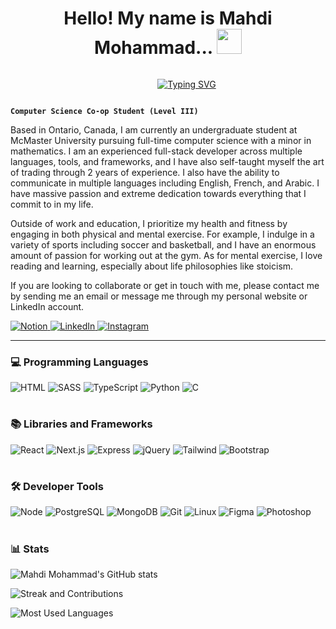 <div style="display: flex; flex-direction: column; align-items: center; width: 100%; height: fit-content; text-align: center;">
<h1 align="center">
  Hello! My name is Mahdi Mohammad...
  <img src="https://media.giphy.com/media/hvRJCLFzcasrR4ia7z/giphy.gif" width="40">
</h1>
<p align="center" style="margin-left: 60px; width: fit-content;"> 
  <a href="https://git.io/typing-svg"><img src="https://readme-typing-svg.demolab.com?font=Fira+Code&pause=1000&color=22F735&width=435&lines=Welcome+to+my+GitHub+Profile.;McMaster+Computer+Science+Student.;Professional+Programmer.;Stock+Market+and+Forex+Trading." alt="Typing SVG" /></a>
</p>
</div>

**`Computer Science Co-op Student (Level III)`**

Based in Ontario, Canada, I am currently an undergraduate student at McMaster University pursuing full-time computer science with a minor in mathematics. I am an experienced full-stack developer across multiple languages, tools, and frameworks, and I have also self-taught myself the art of trading through 2 years of experience. I also have the ability to communicate in multiple languages including English, French, and Arabic. I have massive passion and extreme dedication towards everything that I commit to in my life.

Outside of work and education, I prioritize my health and fitness by engaging in both physical and mental exercise. For example, I indulge in a variety of sports including soccer and basketball, and I have an enormous amount of passion for working out at the gym. As for mental exercise, I love reading and learning, especially about life philosophies like stoicism.

If you are looking to collaborate or get in touch with me, please contact me by sending me an email or message me through my personal website or LinkedIn account.

<p>
  <a href="https://mahdixmohammad.com">
    <img alt="Notion" title="Notion" src="https://img.shields.io/badge/Personal_Website-black?style=for-the-badge&label=M&labelColor=EF6363"/>
  </a>
  <a href="https://www.linkedin.com/in/mahdixmohammad/">
    <img alt="LinkedIn" title="LinkedIn" src="https://img.shields.io/badge/linkedin-%230077B5.svg?&style=for-the-badge&logo=linkedin&logoColor=white"/>
  </a> 
  <a href="https://www.instagram.com/mahdixmohammad/">
    <img alt="Instagram" title="Instagram" src="https://img.shields.io/badge/instagram-%23E4405F.svg?&style=for-the-badge&logo=instagram&logoColor=white"/>
  </a>
</p>

---

### 💻 Programming Languages

![HTML](https://img.shields.io/badge/html-991f00?style=for-the-badge&logo=html5&logoColor=orange)
![SASS](https://img.shields.io/badge/sass-FFD7F6?style=for-the-badge&logo=sass)
![TypeScript](https://img.shields.io/badge/typescript-FFFFFF.svg?style=for-the-badge&logo=typescript&logoColor=1368B7)
![Python](https://img.shields.io/badge/python-3670A0?style=for-the-badge&logo=python&logoColor=ffdd54)
![C](https://img.shields.io/badge/c++-slateblue?style=for-the-badge&logo=c%2B%2B)

#

### 📚 Libraries and Frameworks

![React](https://img.shields.io/badge/react-23272F?style=for-the-badge&logo=react)
![Next.js](https://img.shields.io/badge/next.js-black?style=for-the-badge&logo=next.js)
![Express](https://img.shields.io/badge/express-gray.svg?style=for-the-badge&logo=express)
![jQuery](https://img.shields.io/badge/jquery-181C4A?style=for-the-badge&logo=jquery)
![Tailwind](https://img.shields.io/badge/tailwind-DBEEFF?style=for-the-badge&logo=tailwindcss)
![Bootstrap](https://img.shields.io/badge/bootstrap-E6D5FF?style=for-the-badge&logo=bootstrap)

#

### 🛠️ Developer Tools

![Node](https://img.shields.io/badge/node-12A127?style=for-the-badge&logo=node.js&logoColor=white)
![PostgreSQL](https://img.shields.io/badge/postgresql-121C25?style=for-the-badge&logo=postgresql)
![MongoDB](https://img.shields.io/badge/mongodb-0D272A?style=for-the-badge&logo=mongodb)
![Git](https://img.shields.io/badge/git-664400.svg?style=for-the-badge&logo=git&logoColor=orange)
![Linux](https://img.shields.io/badge/Linux-white?style=for-the-badge&logo=linux&logoColor=red)
![Figma](https://img.shields.io/badge/Figma-FED4AD.svg?style=for-the-badge&logo=figma)
![Photoshop](https://img.shields.io/badge/Photoshop-081C38.svg?style=for-the-badge&logo=adobephotoshop&logoColor=31A8FF)

#

### 📊 Stats

![Mahdi Mohammad's GitHub stats](https://github-readme-stats.vercel.app/api?username=mahdixmohammad&show_icons=true&theme=gruvbox)

![Streak and Contributions](https://github-readme-streak-stats.herokuapp.com/?user=mahdixmohammad&theme=gruvbox&border_radius=4.5)

![Most Used Languages](https://github-readme-stats-sigma-five.vercel.app/api/top-langs/?username=mahdixmohammad&theme=tokyonight&hide_border=false&include_all_commits=true&count_private=true&layout=compact)
